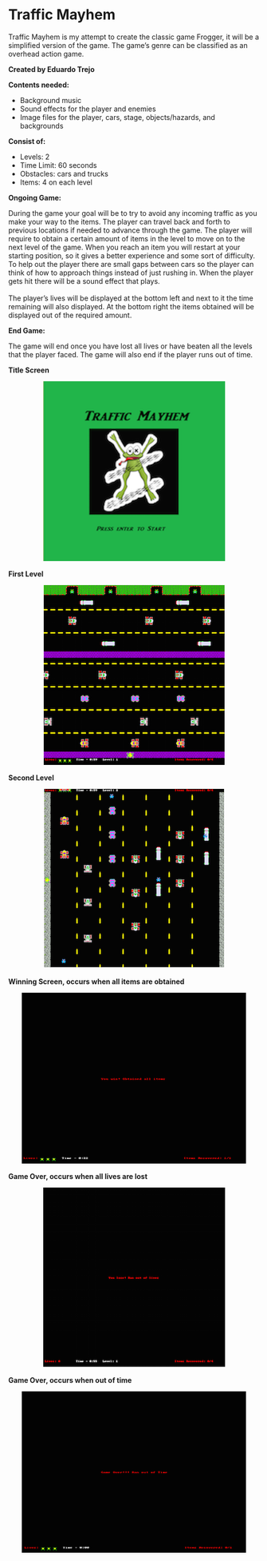 # Traffic Mayhem

<p>Traffic Mayhem is my attempt to create the classic game Frogger, it will be a simplified version of the game. The game’s genre can be classified as an overhead action game.</p>

<b>Created by Eduardo Trejo </b>

<b>Contents needed:</b>
* Background music
* Sound effects for the player and enemies 
* Image files for the player, cars, stage, objects/hazards, and backgrounds

<b>Consist of:</b>
* Levels: 2
* Time Limit: 60 seconds
* Obstacles: cars and trucks
* Items: 4 on each level

<b>Ongoing Game:</b>
<p>During the game your goal will be to try to avoid any incoming traffic as you make your way to the items. The player can travel back and forth to previous locations if needed to advance through the game. The player will require to obtain a certain amount of items in the level to move on to the next level of the game. When you reach an item you will restart at your starting position, so it gives a better experience and some sort of difficulty. To help out the player there are small gaps between cars so the player can think of how to approach things instead of just rushing in. When the player gets hit there will be a sound effect that plays.
<br><br>
The player’s lives will be displayed at the bottom left and next to it the time remaining will also displayed.  At the bottom right the items obtained will be displayed out of the required amount.
</p>
<b>End Game:</b>
<p>The game will end once you have lost all lives or have beaten all the levels that the player faced. The game will also end if the player runs out of time.      
</p>
<b>Title Screen</b>
<p align="center">
<img src="https://github.com/eduardotrejo/Traffic-Mayhem/blob/master/title_screen.png"/>
</p>
<b>First Level</b>
<p align="center">
<img src="https://github.com/eduardotrejo/Traffic-Mayhem/blob/master/first_level.png"/>
</p>
<b>Second Level</b>
<p align="center">
<img src="https://github.com/eduardotrejo/Traffic-Mayhem/blob/master/second_level.png"/>
</p>
<b>Winning Screen, occurs when all items are obtained</b>
<p align="center">
<img src="https://github.com/eduardotrejo/Traffic-Mayhem/blob/master/game_win.png"/>
</p>
<b>Game Over, occurs when all lives are lost</b>
<p align="center">
<img src="https://github.com/eduardotrejo/Traffic-Mayhem/blob/master/game_over.png"/>
</p>
<b>Game Over, occurs when out of time</b>
<p align="center">
<img src="https://github.com/eduardotrejo/Traffic-Mayhem/blob/master/game_over2.png"/>
</p>


